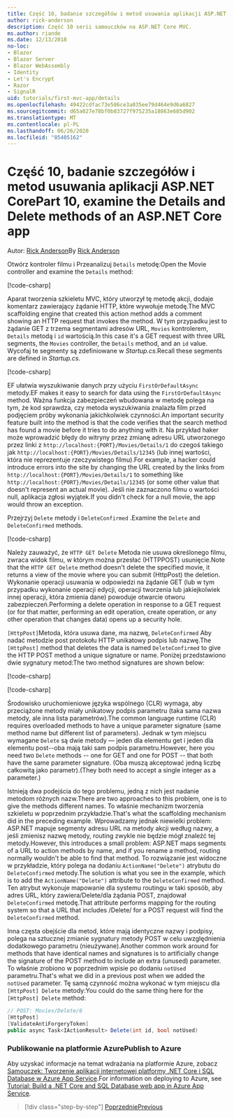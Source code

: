 ```yaml
---
title: Część 10, badanie szczegółów i metod usuwania aplikacji ASP.NET Core
author: rick-anderson
description: Część 10 serii samouczków na ASP.NET Core MVC.
ms.author: riande
ms.date: 12/13/2018
no-loc:
- Blazor
- Blazor Server
- Blazor WebAssembly
- Identity
- Let's Encrypt
- Razor
- SignalR
uid: tutorials/first-mvc-app/details
ms.openlocfilehash: 49422cdfac73e586ce3a035ee79d464e9d6a6827
ms.sourcegitcommit: d65a027e78bf0b83727f975235a18863e685d902
ms.translationtype: MT
ms.contentlocale: pl-PL
ms.lasthandoff: 06/26/2020
ms.locfileid: "85405162"
---
```

# <a name="part-10-examine-the-details-and-delete-methods-of-an-aspnet-core-app"></a><span data-ttu-id="76831-103">Część 10, badanie szczegółów i metod usuwania aplikacji ASP.NET Core</span><span class="sxs-lookup"><span data-stu-id="76831-103">Part 10, examine the Details and Delete methods of an ASP.NET Core app</span></span>

<span data-ttu-id="76831-104">Autor: [Rick Anderson](https://twitter.com/RickAndMSFT)</span><span class="sxs-lookup"><span data-stu-id="76831-104">By [Rick Anderson](https://twitter.com/RickAndMSFT)</span></span>

<span data-ttu-id="76831-105">Otwórz kontroler filmu i Przeanalizuj `Details` metodę:</span><span class="sxs-lookup"><span data-stu-id="76831-105">Open the Movie controller and examine the `Details` method:</span></span>

[!code-csharp[](start-mvc/sample/MvcMovie22/Controllers/MoviesController.cs?name=snippet_details)]

<span data-ttu-id="76831-106">Aparat tworzenia szkieletu MVC, który utworzył tę metodę akcji, dodaje komentarz zawierający żądanie HTTP, które wywołuje metodę.</span><span class="sxs-lookup"><span data-stu-id="76831-106">The MVC scaffolding engine that created this action method adds a comment showing an HTTP request that invokes the method.</span></span> <span data-ttu-id="76831-107">W tym przypadku jest to żądanie GET z trzema segmentami adresów URL, `Movies` kontrolerem, `Details` metodą i `id` wartością.</span><span class="sxs-lookup"><span data-stu-id="76831-107">In this case it's a GET request with three URL segments, the `Movies` controller, the `Details` method, and an `id` value.</span></span> <span data-ttu-id="76831-108">Wycofaj te segmenty są zdefiniowane w *Startup.cs*.</span><span class="sxs-lookup"><span data-stu-id="76831-108">Recall these segments are defined in *Startup.cs*.</span></span>

[!code-csharp[](start-mvc/sample/MvcMovie3/Startup.cs?highlight=5&name=snippet_1)]

<span data-ttu-id="76831-109">EF ułatwia wyszukiwanie danych przy użyciu `FirstOrDefaultAsync` metody.</span><span class="sxs-lookup"><span data-stu-id="76831-109">EF makes it easy to search for data using the `FirstOrDefaultAsync` method.</span></span> <span data-ttu-id="76831-110">Ważna funkcja zabezpieczeń wbudowana w metodę polega na tym, że kod sprawdza, czy metoda wyszukiwania znalazła film przed podjęciem próby wykonania jakichkolwiek czynności.</span><span class="sxs-lookup"><span data-stu-id="76831-110">An important security feature built into the method is that the code verifies that the search method has found a movie before it tries to do anything with it.</span></span> <span data-ttu-id="76831-111">Na przykład haker może wprowadzić błędy do witryny przez zmianę adresu URL utworzonego przez linki z `http://localhost:{PORT}/Movies/Details/1` do czegoś takiego jak `http://localhost:{PORT}/Movies/Details/12345` (lub innej wartości, która nie reprezentuje rzeczywistego filmu).</span><span class="sxs-lookup"><span data-stu-id="76831-111">For example, a hacker could introduce errors into the site by changing the URL created by the links from `http://localhost:{PORT}/Movies/Details/1` to something like  `http://localhost:{PORT}/Movies/Details/12345` (or some other value that doesn't represent an actual movie).</span></span> <span data-ttu-id="76831-112">Jeśli nie zaznaczono filmu o wartości null, aplikacja zgłosi wyjątek.</span><span class="sxs-lookup"><span data-stu-id="76831-112">If you didn't check for a null movie, the app would throw an exception.</span></span>

<span data-ttu-id="76831-113">Przejrzyj `Delete` metody i `DeleteConfirmed` .</span><span class="sxs-lookup"><span data-stu-id="76831-113">Examine the `Delete` and `DeleteConfirmed` methods.</span></span>

[!code-csharp[](start-mvc/sample/MvcMovie22/Controllers/MoviesController.cs?name=snippet_delete)]

<span data-ttu-id="76831-114">Należy zauważyć, że `HTTP GET Delete` Metoda nie usuwa określonego filmu, zwraca widok filmu, w którym można przesłać (HTTPPOST) usunięcie.</span><span class="sxs-lookup"><span data-stu-id="76831-114">Note that the `HTTP GET Delete` method doesn't delete the specified movie, it returns a view of the movie where you can submit (HttpPost) the deletion.</span></span> <span data-ttu-id="76831-115">Wykonanie operacji usuwania w odpowiedzi na żądanie GET (lub w tym przypadku wykonanie operacji edycji, operacji tworzenia lub jakiejkolwiek innej operacji, która zmienia dane) powoduje otwarcie otworu zabezpieczeń.</span><span class="sxs-lookup"><span data-stu-id="76831-115">Performing a delete operation in response to a GET request (or for that matter, performing an edit operation, create operation, or any other operation that changes data) opens up a security hole.</span></span>

<span data-ttu-id="76831-116">`[HttpPost]`Metoda, która usuwa dane, ma nazwę, `DeleteConfirmed` Aby nadać metodzie post protokołu HTTP unikatowy podpis lub nazwę.</span><span class="sxs-lookup"><span data-stu-id="76831-116">The `[HttpPost]` method that deletes the data is named `DeleteConfirmed` to give the HTTP POST method a unique signature or name.</span></span> <span data-ttu-id="76831-117">Poniżej przedstawiono dwie sygnatury metod:</span><span class="sxs-lookup"><span data-stu-id="76831-117">The two method signatures are shown below:</span></span>

[!code-csharp[](start-mvc/sample/MvcMovie/Controllers/MoviesController.cs?name=snippet_delete2)]

[!code-csharp[](start-mvc/sample/MvcMovie/Controllers/MoviesController.cs?name=snippet_delete3)]

<span data-ttu-id="76831-118">Środowisko uruchomieniowe języka wspólnego (CLR) wymaga, aby przeciążone metody miały unikatowy podpis parametru (taka sama nazwa metody, ale inna lista parametrów).</span><span class="sxs-lookup"><span data-stu-id="76831-118">The common language runtime (CLR) requires overloaded methods to have a unique parameter signature (same method name but different list of parameters).</span></span> <span data-ttu-id="76831-119">Jednak w tym miejscu wymagane `Delete` są dwie metody — jeden dla elementu get i jeden dla elementu post--oba mają taki sam podpis parametru.</span><span class="sxs-lookup"><span data-stu-id="76831-119">However, here you need two `Delete` methods -- one for GET and one for POST -- that both have the same parameter signature.</span></span> <span data-ttu-id="76831-120">(Oba muszą akceptować jedną liczbę całkowitą jako parametr).</span><span class="sxs-lookup"><span data-stu-id="76831-120">(They both need to accept a single integer as a parameter.)</span></span>

<span data-ttu-id="76831-121">Istnieją dwa podejścia do tego problemu, jedną z nich jest nadanie metodom różnych nazw.</span><span class="sxs-lookup"><span data-stu-id="76831-121">There are two approaches to this problem, one is to give the methods different names.</span></span> <span data-ttu-id="76831-122">To właśnie mechanizm tworzenia szkieletu w poprzednim przykładzie.</span><span class="sxs-lookup"><span data-stu-id="76831-122">That's what the scaffolding mechanism did in the preceding example.</span></span> <span data-ttu-id="76831-123">Wprowadzamy jednak niewielki problem: ASP.NET mapuje segmenty adresu URL na metody akcji według nazwy, a jeśli zmienisz nazwę metody, routing zwykle nie będzie mógł znaleźć tej metody.</span><span class="sxs-lookup"><span data-stu-id="76831-123">However, this introduces a small problem: ASP.NET maps segments of a URL to action methods by name, and if you rename a method, routing normally wouldn't be able to find that method.</span></span> <span data-ttu-id="76831-124">To rozwiązanie jest widoczne w przykładzie, który polega na dodaniu `ActionName("Delete")` atrybutu do `DeleteConfirmed` metody.</span><span class="sxs-lookup"><span data-stu-id="76831-124">The solution is what you see in the example, which is to add the `ActionName("Delete")` attribute to the `DeleteConfirmed` method.</span></span> <span data-ttu-id="76831-125">Ten atrybut wykonuje mapowanie dla systemu routingu w taki sposób, aby adres URL, który zawiera/Delete/dla żądania POST, znajdował `DeleteConfirmed` metodę.</span><span class="sxs-lookup"><span data-stu-id="76831-125">That attribute performs mapping for the routing system so that a URL that includes /Delete/ for a POST request will find the `DeleteConfirmed` method.</span></span>

<span data-ttu-id="76831-126">Inna częsta obejście dla metod, które mają identyczne nazwy i podpisy, polega na sztucznej zmianie sygnatury metody POST w celu uwzględnienia dodatkowego parametru (nieużywane).</span><span class="sxs-lookup"><span data-stu-id="76831-126">Another common work around for methods that have identical names and signatures is to artificially change the signature of the POST method to include an extra (unused) parameter.</span></span> <span data-ttu-id="76831-127">To właśnie zrobiono w poprzednim wpisie po dodaniu `notUsed` parametru.</span><span class="sxs-lookup"><span data-stu-id="76831-127">That's what we did in a previous post when we added the `notUsed` parameter.</span></span> <span data-ttu-id="76831-128">Tę samą czynność można wykonać w tym miejscu dla `[HttpPost] Delete` metody:</span><span class="sxs-lookup"><span data-stu-id="76831-128">You could do the same thing here for the `[HttpPost] Delete` method:</span></span>

```csharp
// POST: Movies/Delete/6
[HttpPost]
[ValidateAntiForgeryToken]
public async Task<IActionResult> Delete(int id, bool notUsed)
```

### <a name="publish-to-azure"></a><span data-ttu-id="76831-129">Publikowanie na platformie Azure</span><span class="sxs-lookup"><span data-stu-id="76831-129">Publish to Azure</span></span>

<span data-ttu-id="76831-130">Aby uzyskać informacje na temat wdrażania na platformie Azure, zobacz [Samouczek: Tworzenie aplikacji internetowej platformy .NET Core i SQL Database w Azure App Service](/azure/app-service/app-service-web-tutorial-dotnetcore-sqldb).</span><span class="sxs-lookup"><span data-stu-id="76831-130">For information on deploying to Azure, see [Tutorial: Build a .NET Core and SQL Database web app in Azure App Service](/azure/app-service/app-service-web-tutorial-dotnetcore-sqldb).</span></span>

> [!div class="step-by-step"]
> [<span data-ttu-id="76831-131">Poprzednie</span><span class="sxs-lookup"><span data-stu-id="76831-131">Previous</span></span>](validation.md)
